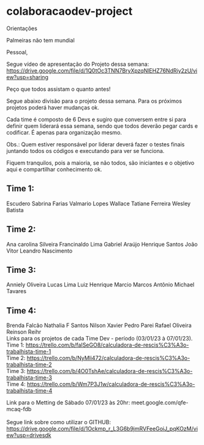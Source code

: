 # colaboracaodev-project
Orientações

Palmeiras não tem mundial

Pessoal,

Segue vídeo de apresentação do Projeto dessa semana: https://drive.google.com/file/d/1Q0tOc3TNN7BryXpzqNlEHZ76NdRiy2zU/view?usp=sharing

Peço que todos assistam o quanto antes!

Segue abaixo divisão para o projeto dessa semana. Para os próximos projetos poderá haver mudanças ok.

Cada time é composto de 6 Devs e sugiro que conversem entre si para definir quem liderará essa semana, sendo que todos deverão pegar cards e codificar. É apenas para organização mesmo.

Obs.: Quem estiver responsável por liderar deverá fazer o testes finais juntando todos os códigos e executando para ver se funciona.

Fiquem tranquilos, pois a maioria, se não todos, são iniciantes e o objetivo aqui e compartilhar conhecimento ok. 

## Time 1:
Escudero
Sabrina Farias
Valmario Lopes
Wallace
Tatiane Ferreira
Wesley Batista


## Time 2:
Ana carolina Silveira
Francinaldo Lima
Gabriel Araújo
Henrique Santos
João Vitor
Leandro Nascimento

## Time 3:
Anniely Oliveira
Lucas Lima
Luiz Henrique
Marcio
Marcos Antônio
Michael Tavares

## Time 4:
Brenda Falcão
Nathalia F Santos
Nilson Xavier
Pedro Parei
Rafael Oliveira
Reinson Reihr
<br>
Links para os projetos de cada Time Dev - período (03/01/23 à 07/01/23). <br>
Time 1: https://trello.com/b/faISeGO8/calculadora-de-rescis%C3%A3o-trabalhista-time-1 <br>
Time 2: https://trello.com/b/NyMli472/calculadora-de-rescis%C3%A3o-trabalhista-time-2 <br>
Time 3: https://trello.com/b/4O0TshAe/calculadora-de-rescis%C3%A3o-trabalhista-time-3 <br>
Time 4: https://trello.com/b/Wm7P3J1w/calculadora-de-rescis%C3%A3o-trabalhista-time-4 <br>

Link para o Metting de Sábado 07/01/23 às 20hr: meet.google.com/qfe-mcaq-fdb <br>
<br>
Segue link sobre como utilizar o GITHUB: https://drive.google.com/file/d/1Ockmp_r_L3G6b9jmRVFeeGoiJ_pqKOzM/view?usp=drivesdk <br>
